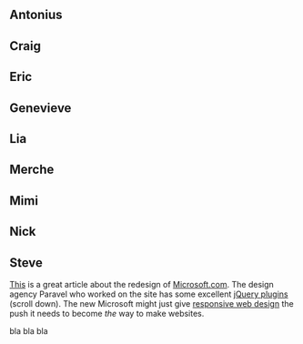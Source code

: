 ## Antonius

## Craig

## Eric

## Genevieve

## Lia

## Merche

## Mimi

## Nick

## Steve

[This](http://rainypixels.com/words/the-story-of-the-new-microsoft-com/) is a great article about the
redesign of [Microsoft.com](http://microsoft.com). The design agency Paravel who worked on the site
has some excellent [jQuery plugins ](http://paravelinc.com/work.php) (scroll down). The new Microsoft
might just give [responsive web design](http://www.abookapart.com/products/responsive-web-design) the
push it needs to become _the_ way to make websites.

bla bla bla

